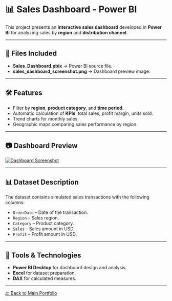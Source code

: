 # 📊 Sales Dashboard - Power BI

This project presents an **interactive sales dashboard** developed in **Power BI** for analyzing sales by **region** and **distribution channel**.

---

## 📁 Files Included
- **Sales_Dashboard.pbix** → Power BI source file.
- **sales_dashboard_screenshot.png** → Dashboard preview image.

---

## 🛠 Features
- Filter by **region**, **product category**, and **time period**.
- Automatic calculation of **KPIs**: total sales, profit margin, units sold.
- Trend charts for monthly sales.
- Geographic maps comparing sales performance by region.

---

## 📷 Dashboard Preview  
[![Dashboard Screenshot](images/dashboard-preview.png)](images/dashboard-preview.png)

---

## 📊 Dataset Description
The dataset contains simulated sales transactions with the following columns:
- `OrderDate` – Date of the transaction.
- `Region` – Sales region.
- `Category` – Product category.
- `Sales` – Sales amount in USD.
- `Profit` – Profit amount in USD.

---

## 🚀 Tools & Technologies
- **Power BI Desktop** for dashboard design and analysis.
- **Excel** for dataset preparation.
- **DAX** for calculated measures.

---

[🔙 Back to Main Portfolio](../../README.md)
